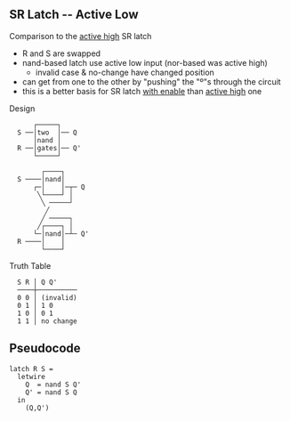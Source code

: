 ## SR Latch -- Active Low

Comparison to the [active high](sr-latch.md) SR latch
 - R and S are swapped
 - nand-based latch use active low input (nor-based was active high)
    - invalid case & no-change have changed position
 - can get from one to the other by "pushing" the "º"s through the circuit
 - this is a better basis for SR latch [with enable](sr-latch-enabled.md) than [active high](sr-latch.md) one

Design
```
      ┌─────┐
  S ──│two  │── Q
      │nand │
  R ──│gates│── Q'
      └─────┘
```
```
        ┌────┐
  S ────│nand│
      ┌─│    │─┬─ Q
       ╲└────┘ │
        ╲ ─────┘
         ╱
        ╱ ─────┐
       ╱┌────┐ │
      └─│nand│─┴─ Q'
  R ────│    │
        └────┘
```

Truth Table

```
  S R │ Q Q'
  ────┼──────────
  0 0 │ (invalid)
  0 1 │ 1 0
  1 0 │ 0 1
  1 1 │ no change
```


## Pseudocode

```
latch R S =
  letwire
    Q  = nand S Q'
    Q' = nand S Q
  in
    (Q,Q')
```
